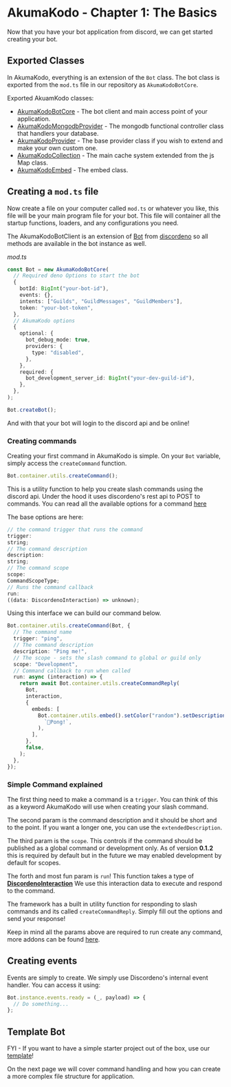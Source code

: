 # AkumaKodo - Chapter 1: The Basics

Now that you have your bot application from discord, we can get started creating your bot.

## Exported Classes

In AkumaKodo, everything is an extension of the `Bot` class. The bot class is exported from the `mod.ts` file in our repository as
`AkumaKodoBotCore`.

Exported AkuamKodo classes:

- <ins>AkumaKodoBotCore</ins> - The bot client and main access point of your application.
- <ins>AkumaKodoMongodbProvider</ins> - The mongodb functional controller class that handlers your database.
- <ins>AkumaKodoProvider</ins> - The base provider class if you wish to extend and make your own custom one.
- <ins>AkumaKodoCollection</ins> - The main cache system extended from the js Map class.
- <ins>AkumaKodoEmbed</ins> - The embed class.

## Creating a `mod.ts` file

Now create a file on your computer called `mod.ts` or whatever you like, this file will be your main program file for your bot. This file will container all the
startup functions, loaders, and any configurations you need.

The AkumaKodoBotClient is an extension of [Bot](https://deno.land/x/discordeno@13.0.0-rc18/src/bot.ts) from [discordeno](https://github.com/discordeno/discordeno) so all methods are available in the bot instance as well.

_mod.ts_

```typescript
const Bot = new AkumaKodoBotCore(
  // Required deno Options to start the bot
  {
    botId: BigInt("your-bot-id"),
    events: {},
    intents: ["Guilds", "GuildMessages", "GuildMembers"],
    token: "your-bot-token",
  },
  // AkumaKodo options
  {
    optional: {
      bot_debug_mode: true,
      providers: {
        type: "disabled",
      },
    },
    required: {
      bot_development_server_id: BigInt("your-dev-guild-id"),
    },
  },
);

Bot.createBot();
```

And with that your bot will login to the discord api and be online!

### Creating commands

Creating your first command in AkumaKodo is simple. On your `Bot` variable, simply access the `createCommand` function.

```ts
Bot.container.utils.createCommand();
```

This is a utility function to help you create slash commands using the discord api. Under the hood it uses discordeno's rest api to POST to
commands. You can read all the available options for a command [here](https://github.com/AkumaKodo/AkumaKodo/blob/alpha/core/interfaces/Command.ts)

The base options are here:

```ts
// the command trigger that runs the command
trigger:
string;
// The command description
description:
string;
// The command scope
scope:
CommandScopeType;
// Runs the command callback
run:
((data: DiscordenoInteraction) => unknown);
```

Using this interface we can build our command below.

```ts
Bot.container.utils.createCommand(Bot, {
  // The command name
  trigger: "ping",
  // The command description
  description: "Ping me!",
  // The scope - sets the slash command to global or guild only
  scope: "Development",
  // Command callback to run when called
  run: async (interaction) => {
    return await Bot.container.utils.createCommandReply(
      Bot,
      interaction,
      {
        embeds: [
          Bot.container.utils.embed().setColor("random").setDescription(
            `🏓Pong!`,
          ),
        ],
      },
      false,
    );
  },
});
```

### Simple Command explained

The first thing need to make a command is a `trigger`. You can think of this as a keyword AkumaKodo will use when creating your slash command.

The second param is the command description and it should be short and to the point. If you want a longer one, you can use the `extendedDescription`.

The third param is the `scope`. This controls if the command should be published as a global command or development only. As of version **0.1.2** this is required by default
but in the future we may enabled development by default for scopes.

The forth and most fun param is `run`! This function takes a type of **[DiscordenoInteraction](https://doc.deno.land/https://deno.land/x/discordeno@13.0.0-rc18/mod.ts/~/DiscordenoInteraction)** We use this interaction data to execute and respond to the command.

The framework has a built in utility function for responding to slash commands and its called `createCommandReply`. Simply fill out the options and send your response!

Keep in mind all the params above are required to run create any command, more addons can be found [here](https://github.com/AkumaKodo/AkumaKodo/blob/alpha/core/interfaces/Command.ts).

## Creating events

Events are simply to create. We simply use Discordeno's internal event handler. You can access it using:

```ts
Bot.instance.events.ready = (_, payload) => {
  // Do something...
};
```

## Template Bot

FYI - If you want to have a simple starter project out of the box, use our [template](https://github.com/AkumaKodo/templates)!

On the next page we will cover command handling and how you can create a more complex file structure for application.

